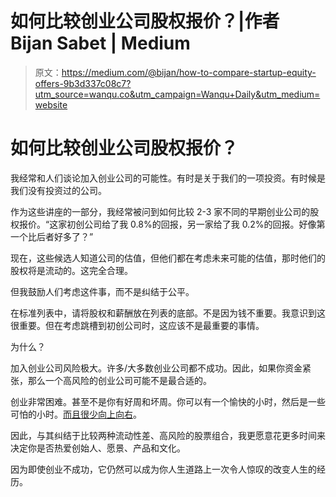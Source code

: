 # 如何比较创业公司股权报价？|作者 Bijan Sabet | Medium

> 原文：<https://medium.com/@bijan/how-to-compare-startup-equity-offers-9b3d337c08c7?utm_source=wanqu.co&utm_campaign=Wanqu+Daily&utm_medium=website>

# 如何比较创业公司股权报价？

我经常和人们谈论加入创业公司的可能性。有时是关于我们的一项投资。有时候是我们没有投资过的公司。

作为这些讲座的一部分，我经常被问到如何比较 2-3 家不同的早期创业公司的股权报价。“这家初创公司给了我 0.8%的回报，另一家给了我 0.2%的回报。好像第一个比后者好多了？”

现在，这些候选人知道公司的估值，但他们都在考虑未来可能的估值，那时他们的股权将是流动的。这完全合理。

但我鼓励人们考虑这件事，而不是纠结于公平。

在标准列表中，请将股权和薪酬放在列表的底部。不是因为钱不重要。我意识到这很重要。但在考虑跳槽到初创公司时，这应该不是最重要的事情。

为什么？

加入创业公司风险极大。许多/大多数创业公司都不成功。因此，如果你资金紧张，那么一个高风险的创业公司可能不是最合适的。

创业非常困难。甚至不是你有好周和坏周。你可以有一个愉快的小时，然后是一些可怕的小时。[而且很少向上向右](http://bijansabet.com/post/370746231/its-rarely-up-and-to-the-right)。

因此，与其纠结于比较两种流动性差、高风险的股票组合，我更愿意花更多时间来决定你是否热爱创始人、愿景、产品和文化。

因为即使创业不成功，它仍然可以成为你人生道路上一次令人惊叹的改变人生的经历。